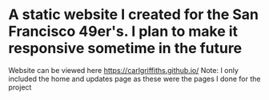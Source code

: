 # A static website I created for the San Francisco 49er's. I plan to make it responsive sometime in the future 
Website can be viewed here https://carlgriffiths.github.io/
Note: I only included the home and updates page as these were the pages I done for the project
